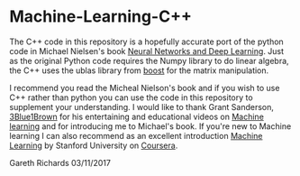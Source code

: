 # Machine-Learning-C++

The C++ code in this repository is a hopefully accurate port of the python code in Michael Nielsen's book 
[Neural Networks and Deep Learning](http://neuralnetworksanddeeplearning.com/). Just as the original Python
code requires the Numpy library to do linear algebra, the C++ uses the ublas library from [boost](http://www.boost.org)
for the matrix manipulation.

I recommend you read the Micheal Nielson's book and if you wish to use C++ rather than python you can use the code
in this repository to supplement your understanding. I would like to thank Grant Sanderson, [3Blue1Brown](https://www.youtube.com/channel/UCYO_jab_esuFRV4b17AJtAw/featured) 
for his entertaining and educational videos on [Machine learning](https://www.youtube.com/watch?v=aircAruvnKk&t=68s) and
for introducing me to Michael's book.
If you're new to Machine learning I can also recommend as an excellent introduction
[Machine Learning](https://www.coursera.org/learn/machine-learning/home/welcome) 
by Stanford University on [Coursera](https://www.coursera.org).

Gareth Richards 
03/11/2017
